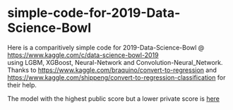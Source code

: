 # simple-code-for-2019-Data-Science-Bowl
Here is a comparitively simple code for 2019-Data-Science-Bowl @ https://www.kaggle.com/c/data-science-bowl-2019 \
using LGBM, XGBoost, Neural-Network and Convolution-Neural_Network.
Thanks to https://www.kaggle.com/braquino/convert-to-regression and \
https://www.kaggle.com/shippeng/convert-to-regression-classification for their help.

The model with the highest public score but a lower private score is [here](overfit)

